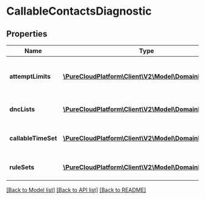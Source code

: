 # CallableContactsDiagnostic

## Properties
Name | Type | Description | Notes
------------ | ------------- | ------------- | -------------
**attemptLimits** | [**\PureCloudPlatform\Client\V2\Model\DomainEntityRef**](DomainEntityRef.md) | Attempt limits for the campaign&#39;s contact list | [optional] 
**dncLists** | [**\PureCloudPlatform\Client\V2\Model\DomainEntityRef[]**](DomainEntityRef.md) | Do not call lists for the campaign | [optional] 
**callableTimeSet** | [**\PureCloudPlatform\Client\V2\Model\DomainEntityRef**](DomainEntityRef.md) | Callable time sets for the campaign | [optional] 
**ruleSets** | [**\PureCloudPlatform\Client\V2\Model\DomainEntityRef[]**](DomainEntityRef.md) | Rule sets for the campaign | [optional] 

[[Back to Model list]](../README.md#documentation-for-models) [[Back to API list]](../README.md#documentation-for-api-endpoints) [[Back to README]](../README.md)


